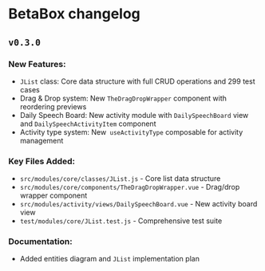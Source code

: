 # BetaBox changelog


## `v0.3.0`

### New Features:
- `JList` class: Core data structure with full CRUD operations and 299 test cases
- Drag & Drop system: New `TheDragDropWrapper` component with reordering previews
- Daily Speech Board: New activity module with `DailySpeechBoard` view and `DailySpeechActivityItem` component
- Activity type system: New` useActivityType` composable for activity management

### Key Files Added:
- `src/modules/core/classes/JList.js` - Core list data structure
- `src/modules/core/components/TheDragDropWrapper.vue` - Drag/drop wrapper component
- `src/modules/activity/views/DailySpeechBoard.vue` - New activity board view
- `test/modules/core/JList.test.js` - Comprehensive test suite

### Documentation:
- Added entities diagram and `JList` implementation plan

